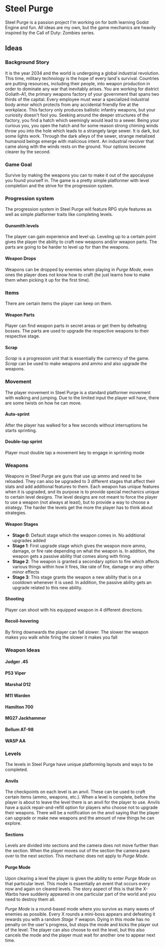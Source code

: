 # Steel Purge

Steel Purge is a passion project I'm working on for both learning Godot Engine and fun.
All ideas are my own, but the game mechanics are heavily inspired by the Call of Duty: 
Zombies series.

## Ideas

### Background Story

It is the year 2034 and the world is undergoing a global industrial revolution. This time,
military technology is the hope of every land's survival. Countries are putting
resources, including their people, into weapon production in order to dominate any war 
that inevitably arises. You are working for district Goliath-A1, the primary weapons 
factory of your government that spans two thirds of the capital. Every employee must wear 
a specialized industrial body armor which protects from any accidental friendly fire at 
the workplace. This factory only produces ballistic infantry weapons, but your curiosity
doesn't fool you. Seeking around the deeper structures of the factory, you find a hatch
which seemingly would lead to a sewer. Being your curious you, you open the hatch and for
some reason strong chiming winds throw you into the hole which leads to a strangely large
sewer. It is dark, but some lights work. Through the dark alleys of the sewer, strange
metalized humanoid beings emerge with malicious intent. An industrial revolver that came 
along with the winds rests on the ground. Your options become clearer by the second. 

### Game Goal

Survive by making the weapons you can to make it out of the apocalypse you found yourself in. 
The game is a pretty simple platformer with level completion and the strive for the progression
system. 

### Progression system

The progression system in Steel Purge will feature RPG style features as well as simple platformer
traits like completing levels.

#### Gunsmith levels

The player can gain experience and level up. Leveling up to a certain point gives the player the ability
to craft new weapons and/or weapon parts. The parts are going to be harder to level up for than the weapons.

#### Weapon Drops

Weapons can be dropped by enemies when playing in *Purge Mode*, even ones the player does not know how to craft (he just learns how to
make them when picking it up for the first time).

### Items

There are certain items the player can keep on them.

#### Weapon Parts

Player can find weapon parts in secret areas or get them by defeating bosses. The parts are used to upgrade
the respective weapons to their respective stage. 

#### Scrap

*Scrap* is a progression unit that is essentially the currency of the game. *Scrap* can be used
to make weapons and ammo and also upgrade the weapons. 

### Movement

The player movement in Steel Purge is a standard platformer movement with walking and jumping. Due to the 
limited input the player will have, there are some twists on how he can move.

#### Auto-sprint

After the player has walked for a few seconds without interruptions he starts sprinting.

#### Double-tap sprint 

Player must double tap a movement key to engage in sprinting mode

### Weapons

Weapons in Steel Purge are guns that use up ammo and need to be reloaded. They can also be upgraded 
to 3 different stages that affect their stats and add additional features to them. Each weapon has unique
features when it is upgraded, and its purpose is to provide special mechanics unique to certain level designs.
The level designs are not meant to force the player to use a weapon (not always at least), but to provide a way
to choose a strategy. The harder the levels get the more the player has to think about strategies. 

#### Weapon Stages

- **Stage 0**: Default stage which the weapon comes in. No additional upgrades added
- **Stage 1**: First upgrade stage which gives the weapon more ammo, damage, or fire rate depending on what
the weapon is. In addition, the weapon gets a passive ability that comes along with firing.
- **Stage 2**: The weapon is granted a secondary option to fire which affects various things within how it fires,
like rate of fire, damage or any other minor effects
- **Stage 3**: This stage grants the weapon a new ability that is on a cooldown whenever it is used. In addition,
the passive ability gets an upgrade related to this new ability.

#### Shooting

Player can shoot with his equipped weapon in 4 different directions. 

#### Recoil-hovering

By firing downwards the player can fall slower. The slower the weapon makes you walk while firing the slower it makes you fall

### Weapon Ideas

#### Judger .45

#### P53 Viper

#### Marshal D12

#### M11 Warden

#### Hamilton 700

#### MG27 Jackhammer

#### Bellum AT-98

#### WASP AA

### Levels

The levels in Steel Purge have unique platforming layouts and ways to be completed.

#### Anvils

The checkpoints on each level is an anvil. These can be used to craft certain items (ammo, weapons, etc.). When a level is complete,
before the player is about to leave the level there is an anvil for the player to use. Anvils have a quick repair-and-refill option
for players who choose not to upgrade their weapons. There will be a notification on the anvil saying that the player can upgrade
or make new weapons and the amount of new things he can explore.

#### Sections

Levels are divided into sections and the camera does not move further than the section. When the player moves out of the section the camera 
pans over to the next section. This mechanic does not apply to *Purge Mode*.

#### Purge Mode

Upon clearing a level the player is given the ability to enter *Purge Mode* on that particular level. This mode is essentially an event
that occurs every now and again on cleared levels. The story aspect of this is that the X-Warbs have suddenly appeared in one particular
part of the world and you need to destroy them all.

*Purge Mode* is a round-based mode where you survive as many waves of enemies as possible. Every X rounds a mini-boss appears and defeating
it rewards you with a random *Stage Y* weapon. Dying in this mode has no penalty on the user's progress, but stops the mode and kicks the 
player out of the level. The player can also choose to exit the level, but this also cancels the mode and the player must wait for another
one to appear next time.
